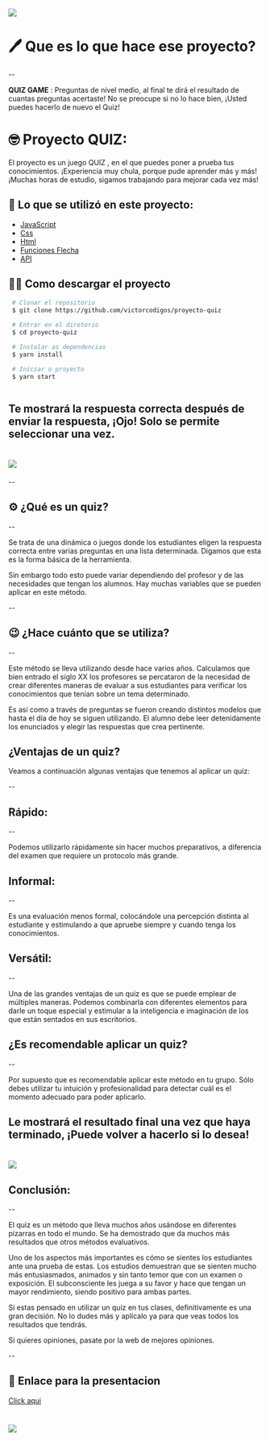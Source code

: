 <h1 aligh="center"> </h1> 

<h1>
  <img src="assets/starting.png"> </img>
  
  </h1> 



# 🖊️ Que es lo que hace ese proyecto? 

-- 

**QUIZ GAME** : Preguntas de nivel medio, al final te dirá el resultado de cuantas preguntas acertaste! No se preocupe si no lo hace bien, ¡Usted puedes hacerlo de nuevo el Quiz!



# 🤓 Proyecto QUIZ:

El proyecto es un juego QUIZ , en el que puedes poner a prueba tus conocimientos. ¡Experiencia muy chula, porque pude aprender más y más! ¡Muchas horas de estudio, sigamos trabajando para mejorar cada vez más!

## 🚀 Lo que se utilizó en este proyecto:

- [JavaScript](https://developer.mozilla.org/es/docs/Web/JavaScript)
- [Css](https://developer.mozilla.org/es/docs/Web/CSS)
- [Html](https://developer.mozilla.org/es/docs/Web/HTML)
- [Funciones Flecha](https://developer.mozilla.org/es/docs/Web/JavaScript/Reference/Functions/Arrow_functions)
- [API](https://opentdb.com/api_config.php)


##  👩‍💻 Como descargar el proyecto

```bash
 # Clonar el repositorio
 $ git clone https://github.com/victorcodigos/proyecto-quiz
 
 # Entrar en el diretorio
 $ cd proyecto-quiz

 # Instalar as dependencias
 $ yarn install

 # Iniciar o proyecto
 $ yarn start



```

## Te mostrará la respuesta correcta después de enviar la respuesta, ¡Ojo! Solo se permite seleccionar una vez.


<h1 aligh="center"> </h1> 

<h1>
  <img src="assets/green.png"> </img>
  
  </h1> 



--

## ⚙️ ¿Qué es un quiz?

--


Se trata de una dinámica o juegos donde los estudiantes eligen la respuesta correcta entre varias preguntas en una lista determinada. Digamos que esta es la forma básica de la herramienta.

Sin embargo todo esto puede variar dependiendo del profesor y de las necesidades que tengan los alumnos. Hay muchas variables que se pueden aplicar en este método.

--

## 😉 ¿Hace cuánto que se utiliza?

--

Este método se lleva utilizando desde hace varios años. Calculamos que bien entrado el siglo XX los profesores se percataron de la necesidad de crear diferentes maneras de evaluar a sus estudiantes para verificar los  conocimientos que tenian sobre un tema determinado.

Es así como a través de preguntas se fueron creando distintos modelos que hasta el día de hoy se  siguen utilizando. El alumno debe leer detenidamente los enunciados y elegir las respuestas que crea pertinente.

## ¿Ventajas de un quiz?

Veamos a continuación algunas ventajas que tenemos al aplicar un quiz:

--

## Rápido: 
-- 

Podemos utilizarlo rápidamente sin hacer muchos preparativos, a diferencia del examen que requiere un protocolo más grande.

## Informal:

--

Es una evaluación menos formal, colocándole una percepción distinta al estudiante y estimulando a que apruebe siempre y cuando tenga los conocimientos.

## Versátil: 

--

Una de las grandes ventajas de un quiz es que se puede emplear de múltiples maneras. Podemos combinarla con diferentes elementos para darle un toque especial y estimular a la 
inteligencia e imaginación de los que están sentados en sus escritorios.

## ¿Es recomendable aplicar un quiz?

--

Por supuesto que es recomendable aplicar este método en tu grupo. Sólo debes utilizar tu intuición y profesionalidad para detectar cuál es el momento adecuado para poder aplicarlo. 


##  Le mostrará el resultado final una vez que haya terminado, ¡Puede volver a hacerlo si lo desea!

<h1 aligh="center"> </h1> 

<h1>
  <img src="assets/results.png"> </img>
  
  </h1> 

## Conclusión: 

-- 

El quiz es un método que lleva muchos años usándose en diferentes pizarras en todo el mundo. Se ha demostrado que da muchos más resultados que otros métodos evaluativos.

Uno de los aspectos más importantes es cómo se sientes los estudiantes ante una prueba de estas. Los estudios demuestran que se sienten mucho más entusiasmados, animados y sin tanto temor que con un examen o exposición. El subconsciente les juega a su favor y hace que tengan un mayor rendimiento, siendo positivo para ambas partes.

Si estas pensado en utilizar un quiz en tus clases, definitivamente es una gran decisión. No lo dudes más y aplícalo ya para que veas todos los resultados que tendrás.

Si quieres opiniones, pasate por la web de mejores opiniones.

--


## 🔗 Enlace para la presentacion

[Click aqui](https://github.com/victorcodigos/proyecto-quiz)


<h1 aligh="center"> </h1> 

<h1>
  <img src="assets/cranio.jpg"> </img>
  
  </h1> 

